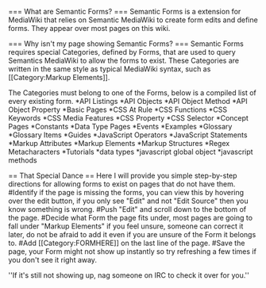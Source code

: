 === What are Semantic Forms? ===
Semantic Forms is a extension for MediaWiki that relies on Semantic MediaWiki to create form edits and define forms. They appear over most pages on this wiki.

=== Why isn't my page showing Semantic Forms? ===
Semantic Forms requires special Categories, defined by Forms, that are used to query Semantics MediaWiki to allow the forms to exist. These Categories are written in the same style as typical MediaWiki syntax, such as <nowiki>[[Category:Markup Elements]]</nowiki>.

The Categories must belong to one of the Forms, below is a compiled list of every existing form.
*API Listings
*API Objects
*API Object Method
*API Object Property
*Basic Pages
*CSS At Rule
*CSS Functions
*CSS Keywords
*CSS Media Features
*CSS Property
*CSS Selector
*Concept Pages
*Constants
*Data Type Pages
*Events
*Examples
*Glossary
*Glossary Items
*Guides
*JavaScript Operators
*JavaScript Statements
*Markup Attributes
*Markup Elements
*Markup Structures
*Regex Metacharacters
*Tutorials
*data types
*javascript global object
*javascript methods

== That Special Dance ==
Here I will provide you simple step-by-step directions for allowing forms to exist on pages that do not have them.
#Identify if the page is missing the forms, you can view this by hovering over the edit button, if you only see "Edit" and not "Edit Source" then you know something is wrong.
#Push "Edit" and scroll down to the bottom of the page.
#Decide what Form the page fits under, most pages are going to fall under "Markup Elements" if you feel unsure, someone can correct it later, do not be afraid to add it even if you are unsure of the Form it belongs to.
#Add <nowiki>[[Category:FORMHERE]]</nowiki> on the last line of the page.
#Save the page, your Form might not show up instantly so try refreshing a few times if you don't see it right away.

''If it's still not showing up, nag someone on IRC to check it over for you.''